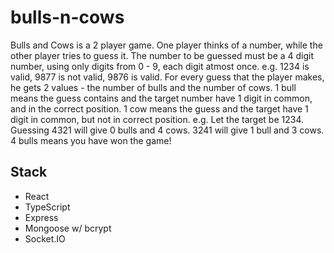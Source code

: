 # bulls-n-cows
Bulls and Cows is a 2 player game. One player thinks of a number, while the other player tries to guess it.  The number to be guessed must be a 4 digit number, using only digits from 0 - 9, each digit atmost once. e.g. 1234 is valid, 9877 is not valid, 9876 is valid. For every guess that the player makes, he gets 2 values - the number of bulls and the number of cows. 1 bull means the guess contains and the target number have 1 digit in common, and in the correct position. 1 cow means the guess and the target have 1 digit in common, but not in correct position. e.g. Let the target be 1234. Guessing 4321 will give 0 bulls and 4 cows. 3241 will give 1 bull and 3 cows. 4 bulls means you have won the game! 

## Stack
- React 
- TypeScript
- Express
- Mongoose w/ bcrypt
- Socket.IO

